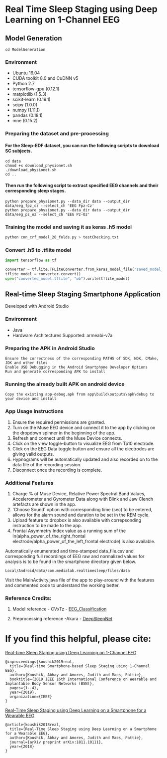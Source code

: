 # Real Time Sleep Staging using Deep Learning on 1-Channel EEG

## Model Generation

```
cd ModelGeneration
```

### Environment

* Ubuntu 16.04
* CUDA toolkit 8.0 and CuDNN v5
* Python 2.7
* tensorflow-gpu (0.12.1)
* matplotlib (1.5.3)
* scikit-learn (0.19.1)
* scipy (1.0.0)
* numpy (1.11.1)
* pandas (0.18.1)
* mne (0.15.2)

### Preparing the dataset and pre-processing

#### For the Sleep-EDF dataset, you can run the following scripts to download SC subjects.

```
cd data
chmod +x download_physionet.sh
./download_physionet.sh
cd ..
```

#### Then run the following script to extract specified EEG channels and their corresponding sleep stages.

```
python prepare_physionet.py --data_dir data --output_dir data/eeg_fpz_cz --select_ch 'EEG Fpz-Cz'
python prepare_physionet.py --data_dir data --output_dir data/eeg_pz_oz --select_ch 'EEG Pz-Oz'
```

### Training the model and saving it as keras .h5 model

```python
python cnn_crf_model_20_folds.py > testChecking.txt
```

### Convert .h5 to .tflite model

```python
import tensorflow as tf

converter = tf.lite.TFLiteConverter.from_keras_model_file("saved_model_name.h5")
tflite_model = converter.convert()
open("converted_model.tflite", "wb").write(tflite_model)
```

## Real-time Sleep Staging Smartphone Application

Developed with Android Studio

### Environment

* Java
* Hardware Architectures Supported: armeabi-v7a

### Preparing the APK in Android Studio
```
Ensure the correctness of the corresponding PATHS of SDK, NDK, CMake, JDK and other files
Enable USB Debugging in the Android Smartphone Developer Options
Run and generate corresponding APK to install
```

### Running the already built APK on android device
```
Copy the existing app-debug.apk from app\build\outputs\apk\debug to your device and install
```

### App Usage Instructions
1. Ensure the required permissions are granted.
2. Turn on the Muse EEG device and connect it to the app by clicking on the dropdown spinner in the beginning of the app.
3. Refresh and connect until the Muse Device connects.
4. Click on the view toggle-button to visualize EEG from Tp10 electrode.
5. Click on the EEG Data toggle button and ensure all the electrodes are giving valid outputs.
6. Hypnograms will be automatically updated and also recorded on to the data file of the recording session.
6. Disconnect once the recording is complete.

### Additional Features
1. Charge % of Muse Device, Relative Power Spectral Band Values, Accelerometer and Gyrometer Data along with Blink and Jaw Clench artefacts are shown in the app.
2. 'Choose Sound' option with corresponding time (sec) to be entered, allows for the alarm sound and duration to be set in the REM cycle.
3. Upload feature to dropbox is also available with correpsonding instruction to be made to the app.
4. Frontal Asymmetry Index value as a running sum of the ln(alpha_power_of_the_right_frontal electrode/alpha_power_of_the_left_frontal electrode) is also available.

Automatically enumerated and time-stamped data_file.csv and corresponding full recordings of EEG raw and normalized values for analysis is to be found in the smartphone directory given below.
```
Local/Android/data/com.medialab.realtimesleep/files/data
```

Visit the MainActivity.java file of the app to play-around with the features and commented code to understand the working better.


### Reference Credits: 

1) Model reference - CVxTz - [EEG_Classification](https://github.com/CVxTz/EEG_classification)

2) Preprocessing reference -Akara - [DeepSleepNet](https://github.com/akaraspt/deepsleepnet)

# If you find this helpful, please cite:

[Real-time Sleep Staging using Deep Learning on 1-Channel EEG](https://ieeexplore.ieee.org/abstract/document/8771091/) 

```
@inproceedings{koushik2019real,
  title={Real-time Smartphone-based Sleep Staging using 1-Channel EEG},
  author={Koushik, Abhay and Amores, Judith and Maes, Pattie},
  booktitle={2019 IEEE 16th International Conference on Wearable and Implantable Body Sensor Networks (BSN)},
  pages={1--4},
  year={2019},
  organization={IEEE}
}
```
[Real-Time Sleep Staging using Deep Learning on a Smartphone for a Wearable EEG](https://arxiv.org/abs/1811.10111) 

```
@article{koushik2018real,
  title={Real-Time Sleep Staging using Deep Learning on a Smartphone for a Wearable EEG},
  author={Koushik, Abhay and Amores, Judith and Maes, Pattie},
  journal={arXiv preprint arXiv:1811.10111},
  year={2018}
}
```


